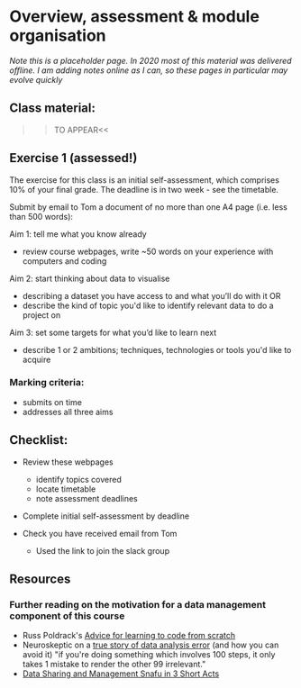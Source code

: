 # Overview, assessment & module organisation

<div class="info">
<p><em>Note this is a placeholder page. In 2020 most of this material was delivered offline. I am adding notes online as I can, so these pages in particular may evolve quickly</em></p>
</div>

## Class material:
  
  >>TO APPEAR<<


## Exercise 1 (assessed!)

The exercise for this class is an initial self-assessment, which comprises 10% of your final grade. The deadline is in two week - see the timetable.

Submit by email to Tom a document of no more than one A4 page (i.e. less than 500 words):

Aim 1: tell me what you know already
* review course webpages, write ~50 words on your experience with computers and coding

Aim 2: start thinking about data to visualise
* describing a dataset you have access to and what you’ll do with it OR
* describe the kind of topic you'd like to identify relevant data to do a project on

Aim 3: set some targets for what you’d like to learn next
* describe 1 or 2 ambitions; techniques, technologies or tools you'd like to acquire

### Marking criteria: 
* submits on time
* addresses all three aims



## Checklist:

* Review these webpages
  * identify topics covered
  * locate timetable
  * note assessment deadlines

* Complete initial self-assessment by deadline

* Check you have received email from Tom
  * Used the link to join the slack group
  

## Resources

### Further reading on the motivation for a data management component of this course

* Russ Poldrack's [Advice for learning to code from scratch ](http://www.russpoldrack.org/2016/05/advice-for-learning-to-code-from-scratch.html)
* Neuroskeptic on a [true story of data analysis error](http://neuroskeptic.blogspot.com/2011/04/tufnel-effect.html) (and how you can avoid it) "if you're doing something which involves 100 steps, it only takes 1 mistake to render the other 99 irrelevant."
* [Data Sharing and Management Snafu in 3 Short Acts](https://www.youtube.com/watch?v=66oNv_DJuPc)


